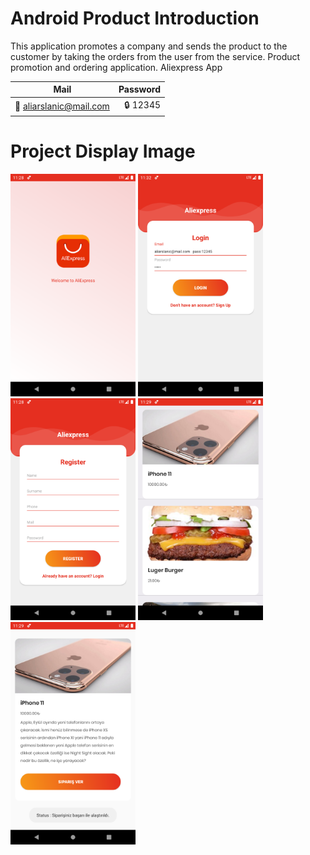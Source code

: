 # Android Product Introduction
This application promotes a company and sends the product to the customer by taking the orders from the user from the service. Product promotion and ordering application. Aliexpress App

| Mail      | Password |
| --------- | -----:|
| 🤵 aliarslanic@mail.com  | 🔒 12345 |


# Project Display Image
<p>
<a href="https://github.com/aliosmanarslan/Android-Product-Introduction/blob/main/app_images/1.png" target="_blank">
<img src="https://github.com/aliosmanarslan/Android-Product-Introduction/blob/main/app_images/1.png" width="200" style="max-width:100%;"></a>
  
<a href="https://github.com/aliosmanarslan/Android-Product-Introduction/blob/main/app_images/2.png" target="_blank">
<img src="https://github.com/aliosmanarslan/Android-Product-Introduction/blob/main/app_images/2.png" width="200" style="max-width:100%;"></a>
  
<a href="https://github.com/aliosmanarslan/Android-Product-Introduction/blob/main/app_images/3.png" target="_blank">
<img src="https://github.com/aliosmanarslan/Android-Product-Introduction/blob/main/app_images/3.png" width="200" style="max-width:100%;"></a>  
  
<a href="https://github.com/aliosmanarslan/Android-Product-Introduction/blob/main/app_images/4.png" target="_blank">
<img src="https://github.com/aliosmanarslan/Android-Product-Introduction/blob/main/app_images/4.png" width="200" style="max-width:100%;"></a>
  
<a href="https://github.com/aliosmanarslan/Android-Product-Introduction/blob/main/app_images/5.png" target="_blank">
<img src="https://github.com/aliosmanarslan/Android-Product-Introduction/blob/main/app_images/5.png" width="200" style="max-width:100%;"></a>
</p>
